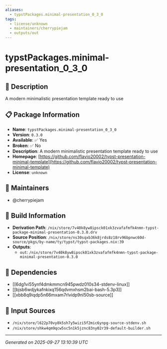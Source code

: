 ```yaml
---
aliases:
  - typstPackages.minimal-presentation_0_3_0
tags:
  - license/unknown
  - maintainers/cherrypiejam
  - outputs/out
---
```


# typstPackages.minimal-presentation_0_3_0

## 📝 Description

A modern minimalistic presentation template ready to use

## 📋 Package Information

- **Name**: `typstPackages.minimal-presentation_0_3_0`
- **Version**: `0.3.0`
- **Available**: ✅ Yes
- **Broken**: ✅ No
- **Description**: A modern minimalistic presentation template ready to use
- **Homepage**: [https://github.com/flavio20002/typst-presentation-minimal-template](https://github.com/flavio20002/typst-presentation-minimal-template)
- **License**: `unknown`
## 👥 Maintainers

- @cherrypiejam


## 🔧 Build Information

- **Derivation Path**: `/nix/store/7v40k8yw8ipsck01xk3zvafafmfk4nmn-typst-package-minimal-presentation-0.3.0.drv`
- **Source Position**: `/nix/store/ns30sqxb36k8jrds8z18rv96bpnwc60d-source/pkgs/by-name/ty/typst/typst-packages.nix:39`
- **Outputs**:
  - `out`:  `/nix/store/7v40k8yw8ipsck01xk3zvafafmfk4nmn-typst-package-minimal-presentation-0.3.0`

## 🔗 Dependencies

- [[6dg1vi55ynf4dmkmmcn945pwdz010s34-stdenv-linux]]
- [[bjsb6wdjykafnkixq156qdvmxhsm2bai-bash-5.3p3]]
- [[xbb8q9iqdp5n66mxam7rlvidp9nl50sb-source]]

## 📁 Input Sources

- `/nix/store/l622p70vy8k5sh7y5wizi5f2mic6ynpg-source-stdenv.sh`
- `/nix/store/shkw4qm9qcw5sc5n1k5jznc83ny02r39-default-builder.sh`

---
*Generated on 2025-09-27 13:10:39 UTC*
